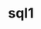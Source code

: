 ---
title: "sql1"
layout: category
permalink : /categories/
author_profile : true
sidebar_main : true
sidebar:
  nav: "sidebar-sample"
---